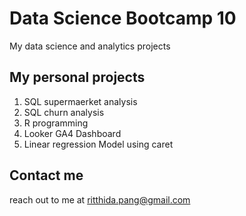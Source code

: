 # Data Science Bootcamp 10
My data science and analytics projects

## My personal projects
1. SQL supermaerket analysis
2. SQL churn analysis
3. R programming
4. Looker GA4 Dashboard
5. Linear regression Model using caret

## Contact me
reach out to me at ritthida.pang@gmail.com
